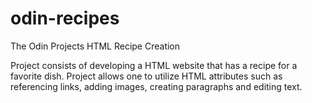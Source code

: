 # odin-recipes
The Odin Projects HTML Recipe Creation 

Project consists of developing a HTML website that has a recipe for a favorite dish. 
Project allows one to utilize HTML attributes such as referencing links, adding images, creating paragraphs and editing text. 